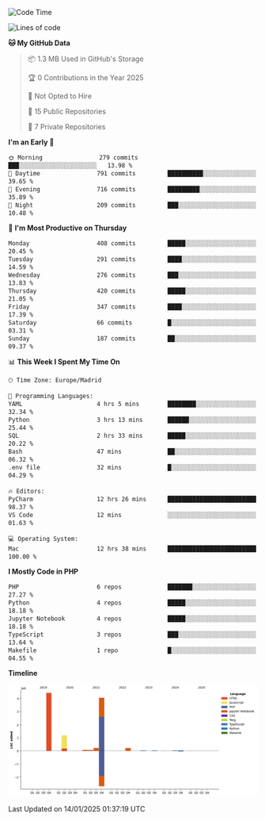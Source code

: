 <!--START_SECTION:waka-->
![Code Time](http://img.shields.io/badge/Code%20Time-589%20hrs%2018%20mins-blue)

![Lines of code](https://img.shields.io/badge/From%20Hello%20World%20I%27ve%20Written-10.4%20million%20lines%20of%20code-blue)

**🐱 My GitHub Data** 

> 📦 1.3 MB Used in GitHub's Storage 
 > 
> 🏆 0 Contributions in the Year 2025
 > 
> 🚫 Not Opted to Hire
 > 
> 📜 15 Public Repositories 
 > 
> 🔑 7 Private Repositories 
 > 
**I'm an Early 🐤** 

```text
🌞 Morning                279 commits         ███░░░░░░░░░░░░░░░░░░░░░░   13.98 % 
🌆 Daytime                791 commits         ██████████░░░░░░░░░░░░░░░   39.65 % 
🌃 Evening                716 commits         █████████░░░░░░░░░░░░░░░░   35.89 % 
🌙 Night                  209 commits         ███░░░░░░░░░░░░░░░░░░░░░░   10.48 % 
```
📅 **I'm Most Productive on Thursday** 

```text
Monday                   408 commits         █████░░░░░░░░░░░░░░░░░░░░   20.45 % 
Tuesday                  291 commits         ████░░░░░░░░░░░░░░░░░░░░░   14.59 % 
Wednesday                276 commits         ███░░░░░░░░░░░░░░░░░░░░░░   13.83 % 
Thursday                 420 commits         █████░░░░░░░░░░░░░░░░░░░░   21.05 % 
Friday                   347 commits         ████░░░░░░░░░░░░░░░░░░░░░   17.39 % 
Saturday                 66 commits          █░░░░░░░░░░░░░░░░░░░░░░░░   03.31 % 
Sunday                   187 commits         ██░░░░░░░░░░░░░░░░░░░░░░░   09.37 % 
```


📊 **This Week I Spent My Time On** 

```text
🕑︎ Time Zone: Europe/Madrid

💬 Programming Languages: 
YAML                     4 hrs 5 mins        ████████░░░░░░░░░░░░░░░░░   32.34 % 
Python                   3 hrs 13 mins       ██████░░░░░░░░░░░░░░░░░░░   25.44 % 
SQL                      2 hrs 33 mins       █████░░░░░░░░░░░░░░░░░░░░   20.22 % 
Bash                     47 mins             ██░░░░░░░░░░░░░░░░░░░░░░░   06.32 % 
.env file                32 mins             █░░░░░░░░░░░░░░░░░░░░░░░░   04.29 % 

🔥 Editors: 
PyCharm                  12 hrs 26 mins      █████████████████████████   98.37 % 
VS Code                  12 mins             ░░░░░░░░░░░░░░░░░░░░░░░░░   01.63 % 

💻 Operating System: 
Mac                      12 hrs 38 mins      █████████████████████████   100.00 % 
```

**I Mostly Code in PHP** 

```text
PHP                      6 repos             ███████░░░░░░░░░░░░░░░░░░   27.27 % 
Python                   4 repos             █████░░░░░░░░░░░░░░░░░░░░   18.18 % 
Jupyter Notebook         4 repos             █████░░░░░░░░░░░░░░░░░░░░   18.18 % 
TypeScript               3 repos             ███░░░░░░░░░░░░░░░░░░░░░░   13.64 % 
Makefile                 1 repo              █░░░░░░░░░░░░░░░░░░░░░░░░   04.55 % 
```



**Timeline**

![Lines of Code chart](https://raw.githubusercontent.com/danisoronellas/danisoronellas/main/assets/bar_graph.png)


 Last Updated on 14/01/2025 01:37:19 UTC
<!--END_SECTION:waka-->
